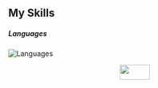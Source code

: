 
## My Skills
##### Languages
![Languages](https://skillicons.dev/icons?i=cs,cpp,go,py,java,js&theme=light)
<div align="center">
  <img src="https://cs.hse.ru/pubs/share/thumb/387236874:c1001x667+0+168:r1118x745!.png" width="60" height="30"/>
</div>
